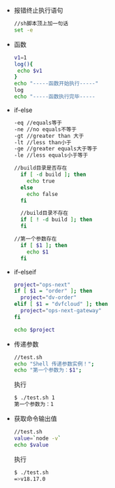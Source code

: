 - 报错终止执行语句

  ```sh
  //sh脚本顶上加一句话
  set -e
  ```

- 函数

  ```sh
  v1=1
  log(){
   echo $v1
  }
  echo "-----函数开始执行-----"
  log
  echo "-----函数执行完毕-----
  ```

- if-else

  ```sh
  -eq //equals等于
  -ne //no equals不等于
  -gt //greater than 大于
  -lt //less than小于
  -ge //greater equals大于等于
  -le //less equals小于等于

  //build目录是否存在
    if [ -d build ]; then
      echo true
    else
      echo false
    fi

    //build目录不存在
    if [ ! -d build ]; then
    fi

  //第一个参数存在
    if [ $1 ]; then
      echo $1
    fi
  ```

- if-elseif

  ```sh
  project="ops-next"
  if [ $1 = "order" ]; then
    project="dv-order"
  elif [ $1 = "dvfcloud" ]; then
    project="ops-next-gateway"
  fi

  echo $project
  ```

- 传递参数

  ```sh
  //test.sh
  echo "Shell 传递参数实例！";
  echo "第一个参数为：$1";
  ```

  执行

  ```sh
  $ ./test.sh 1
  第一个参数为：1
  ```

- 获取命令输出值

  ```sh
  //test.sh
  value=`node -v`
  echo $value
  ```

  执行

  ```sh
  $ ./test.sh
  =>v18.17.0
  ```
